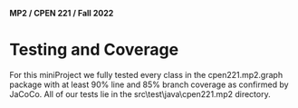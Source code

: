 **MP2 / CPEN 221 / Fall 2022**

# Testing and Coverage

For this miniProject we fully tested every class in the cpen221.mp2.graph package with at least 90% line and 85% branch coverage as confirmed by JaCoCo. All of our tests lie in the src\test\java\cpen221.mp2 directory.